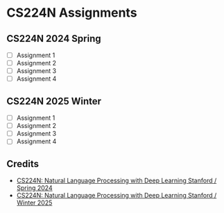# CS224N Assignments

## CS224N 2024 Spring

- [ ] Assignment 1
- [ ] Assignment 2
- [ ] Assignment 3
- [ ] Assignment 4

## CS224N 2025 Winter

- [ ] Assignment 1
- [ ] Assignment 2
- [ ] Assignment 3
- [ ] Assignment 4

## Credits

- [CS224N: Natural Language Processing with Deep Learning Stanford / Spring 2024](https://web.stanford.edu/class/archive/cs/cs224n/cs224n.1246/)
- [CS224N: Natural Language Processing with Deep Learning Stanford / Winter 2025](https://web.stanford.edu/class/cs224n/)